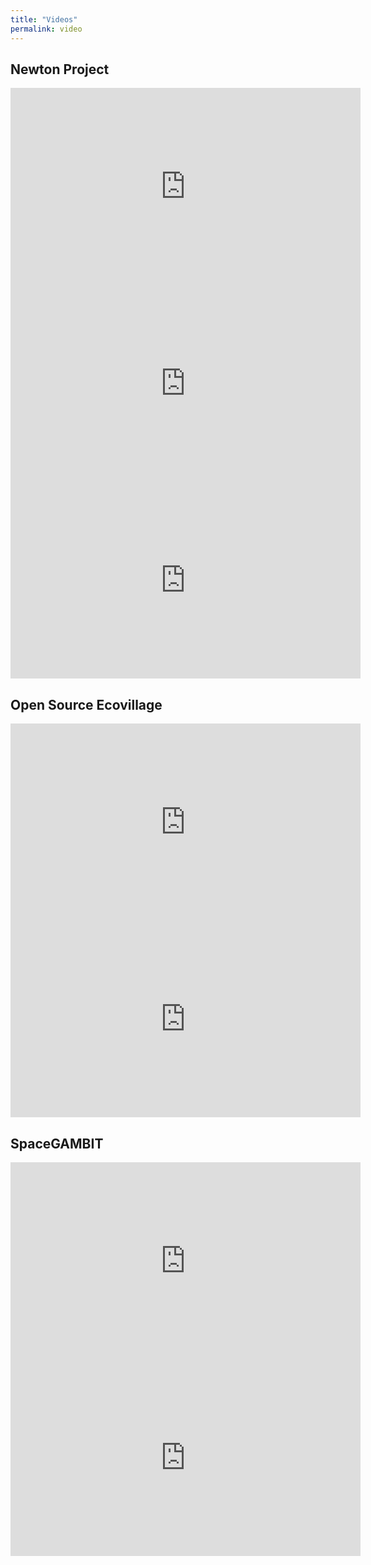 ```yaml
---
title: "Videos"
permalink: video
---
```

## Newton Project

<iframe width="560" height="315" src="https://www.youtube-nocookie.com/embed/oW5sOHoccgg" frameborder="0" allow="accelerometer; autoplay; encrypted-media; gyroscope; picture-in-picture" allowfullscreen></iframe>



<iframe width="560" height="315" src="https://www.youtube-nocookie.com/embed/oFn5dODz2DY" frameborder="0" allow="accelerometer; autoplay; encrypted-media; gyroscope; picture-in-picture" allowfullscreen></iframe>



<iframe width="560" height="315" src="https://www.youtube-nocookie.com/embed/iTxeGq_0hWY" frameborder="0" allow="accelerometer; autoplay; encrypted-media; gyroscope; picture-in-picture" allowfullscreen></iframe>

## Open Source Ecovillage

<iframe width="560" height="315" src="https://www.youtube-nocookie.com/embed/GQ0RwzHzmY0" frameborder="0" allow="accelerometer; autoplay; encrypted-media; gyroscope; picture-in-picture" allowfullscreen></iframe>



<iframe width="560" height="315" src="https://www.youtube-nocookie.com/embed/WwyNepIppJQ" frameborder="0" allow="accelerometer; autoplay; encrypted-media; gyroscope; picture-in-picture" allowfullscreen></iframe>

## SpaceGAMBIT

<iframe width="560" height="315" src="https://www.youtube-nocookie.com/embed/vqvKat_wRh8" frameborder="0" allow="accelerometer; autoplay; encrypted-media; gyroscope; picture-in-picture" allowfullscreen></iframe>



<iframe width="560" height="315" src="https://www.youtube-nocookie.com/embed/9VFIBsTm3qo" frameborder="0" allow="accelerometer; autoplay; encrypted-media; gyroscope; picture-in-picture" allowfullscreen></iframe>
